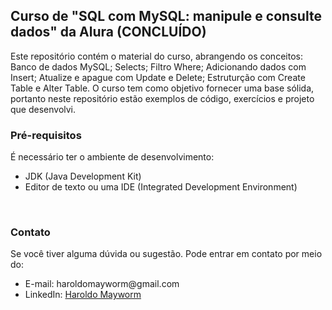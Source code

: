 <h2>Curso de "SQL com MySQL: manipule e consulte dados" da Alura (CONCLUÍDO)</h2>

Este repositório contém o material do curso, abrangendo os conceitos: Banco de dados MySQL; Selects; Filtro Where; Adicionando dados com Insert; Atualize e apague com Update e Delete; Estruturção com Create Table e Alter Table. O curso tem como objetivo fornecer uma base sólida, portanto neste repositório estão exemplos de código, exercícios e projeto que desenvolvi.
</br>

<h3>Pré-requisitos</h3>

É necessário ter o ambiente de desenvolvimento: 
<ul>
<li>JDK (Java Development Kit)</li>
<li>Editor de texto ou uma IDE (Integrated Development Environment)</li>
</ul>
</br>

<h3>Contato</h3>

Se você tiver alguma dúvida ou sugestão. Pode entrar em contato por meio do:

<ul>
<li>E-mail: haroldomayworm@gmail.com</li>
<li>LinkedIn: <a href="https://www.linkedin.com/in/haroldomayworm/" target="_blank">Haroldo Mayworm</a></li>
</ul>
